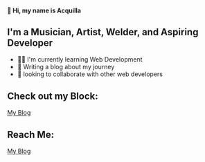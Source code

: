 #### 👋 Hi, my name is Acquilla

## I'm a Musician, Artist, Welder, and Aspiring Developer

- 👨‍🏭 I'm currently learning Web Development
- 📝 Writing a blog about my journey
- 🤝 looking to collaborate with other web developers

## Check out my Block:

[My Blog](https://acquilla.blog/)

## Reach Me:

[My Blog](https://twitter.com/acquilla_c)
